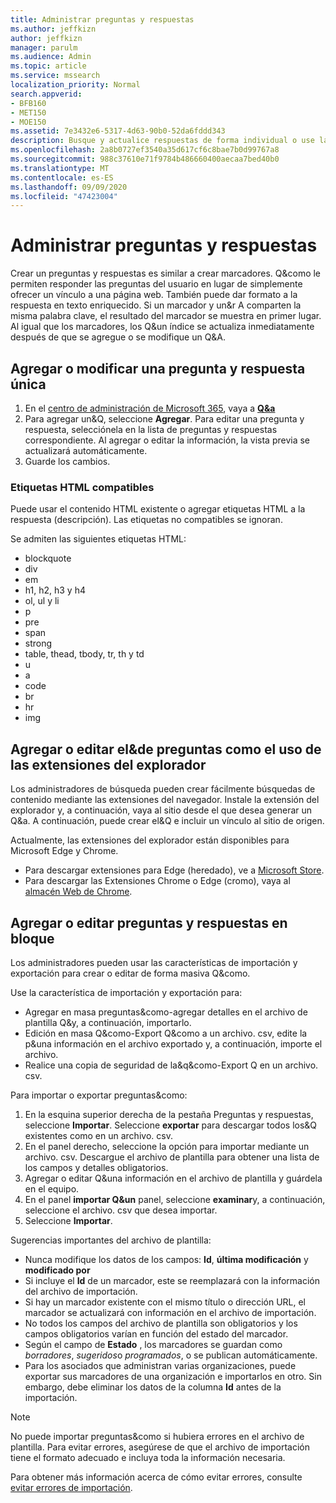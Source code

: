 ```yaml
---
title: Administrar preguntas y respuestas
ms.author: jeffkizn
author: jeffkizn
manager: parulm
ms.audience: Admin
ms.topic: article
ms.service: mssearch
localization_priority: Normal
search.appverid:
- BFB160
- MET150
- MOE150
ms.assetid: 7e3432e6-5317-4d63-90b0-52da6fddd343
description: Busque y actualice respuestas de forma individual o use las herramientas de búsqueda de Microsoft disponibles para editar las preguntas más&de una vez.
ms.openlocfilehash: 2a8b0727ef3540a35d617cf6c8bae7b0d99767a8
ms.sourcegitcommit: 988c37610e71f9784b486660400aecaa7bed40b0
ms.translationtype: MT
ms.contentlocale: es-ES
ms.lasthandoff: 09/09/2020
ms.locfileid: "47423004"
---
```

# <a name="manage-qas"></a>Administrar preguntas y respuestas

Crear un preguntas y respuestas es similar a crear marcadores. Q&como le permiten responder las preguntas del usuario en lugar de simplemente ofrecer un vínculo a una página web. También puede dar formato a la respuesta en texto enriquecido. Si un marcador y un&r A comparten la misma palabra clave, el resultado del marcador se muestra en primer lugar. Al igual que los marcadores, los Q&un índice se actualiza inmediatamente después de que se agregue o se modifique un Q&A.

## <a name="add-or-edit-a-single-qa"></a>Agregar o modificar una pregunta y respuesta única

1. En el [centro de administración de Microsoft 365](https://admin.microsoft.com), vaya a [**Q&a**](https://admin.microsoft.com/Adminportal/Home#/MicrosoftSearch/qnas)
1. Para agregar un&Q, seleccione **Agregar**.
Para editar una pregunta y respuesta, selecciónela en la lista de preguntas y respuestas correspondiente. Al agregar o editar la información, la vista previa se actualizará automáticamente.
1. Guarde los cambios.

### <a name="supported-html-tags"></a>Etiquetas HTML compatibles

Puede usar el contenido HTML existente o agregar etiquetas HTML a la respuesta (descripción). Las etiquetas no compatibles se ignoran.

Se admiten las siguientes etiquetas HTML:

- blockquote
- div
- em
- h1, h2, h3 y h4
- ol, ul y li
- p
- pre
- span
- strong
- table, thead, tbody, tr, th y td
- u
- a
- code
- br
- hr
- img

## <a name="add-or-edit-qas-using-browser-extensions"></a>Agregar o editar el&de preguntas como el uso de las extensiones del explorador

Los administradores de búsqueda pueden crear fácilmente búsquedas de contenido mediante las extensiones del navegador. Instale la extensión del explorador y, a continuación, vaya al sitio desde el que desea generar un Q&a. A continuación, puede crear el&Q e incluir un vínculo al sitio de origen.

Actualmente, las extensiones del explorador están disponibles para Microsoft Edge y Chrome.

- Para descargar extensiones para Edge (heredado), ve a [Microsoft Store](https://www.microsoft.com/p/microsoft-search-content-creator/9nrqdbcbwq55?activetab=pivot:overviewtab).
- Para descargar las Extensiones Chrome o Edge (cromo), vaya al [almacén Web de Chrome](https://chrome.google.com/webstore/detail/microsoft-search-content/nocnablpaoeecfmfnjoheefkogmleipm).

## <a name="bulk-add-or-edit-qas"></a>Agregar o editar preguntas y respuestas en bloque

Los administradores pueden usar las características de importación y exportación para crear o editar de forma masiva Q&como.

Use la característica de importación y exportación para:

- Agregar en masa preguntas&como-agregar detalles en el archivo de plantilla Q&y, a continuación, importarlo.
- Edición en masa Q&como-Export Q&como a un archivo. csv, edite la p&una información en el archivo exportado y, a continuación, importe el archivo.
- Realice una copia de seguridad de la&q&como-Export Q en un archivo. csv.

Para importar o exportar preguntas&como:

1. En la esquina superior derecha de la pestaña Preguntas y respuestas, seleccione **Importar**.
Seleccione **exportar** para descargar todos los&Q existentes como en un archivo. csv.
1. En el panel derecho, seleccione la opción para importar mediante un archivo. csv. Descargue el archivo de plantilla para obtener una lista de los campos y detalles obligatorios.
1. Agregar o editar Q&una información en el archivo de plantilla y guárdela en el equipo.
1. En el panel **importar Q&un** panel, seleccione **examinar**y, a continuación, seleccione el archivo. csv que desea importar.
1. Seleccione **Importar**.

Sugerencias importantes del archivo de plantilla:

- Nunca modifique los datos de los campos: **Id**, **última modificación** y **modificado por**
- Si incluye el **Id** de un marcador, este se reemplazará con la información del archivo de importación.
- Si hay un marcador existente con el mismo título o dirección URL, el marcador se actualizará con información en el archivo de importación.
- No todos los campos del archivo de plantilla son obligatorios y los campos obligatorios varían en función del estado del marcador.
- Según el campo de **Estado** , los marcadores se guardan como *borradores*, *sugeridos*o *programados*, o se publican automáticamente.
- Para los asociados que administran varias organizaciones, puede exportar sus marcadores de una organización e importarlos en otro. Sin embargo, debe eliminar los datos de la columna **Id** antes de la importación.

> [!NOTE]
> No puede importar preguntas&como si hubiera errores en el archivo de plantilla. Para evitar errores, asegúrese de que el archivo de importación tiene el formato adecuado e incluya toda la información necesaria.

Para obtener más información acerca de cómo evitar errores, consulte [evitar errores de importación](manage-bookmarks.md#prevent-import-errors).
